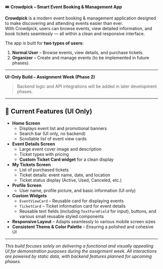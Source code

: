 🎟️ **Crowdpick – Smart Event Booking & Management App**

**Crowdpick** is a modern event booking & management application designed to make discovering and attending events easier than ever.  
With Crowdpick, users can browse events, view detailed information, and book tickets seamlessly — all within a clean and responsive interface.

The app is built for **two types of users**:
1. **Normal User** – Browse events, view details, and purchase tickets.
2. **Organizer** – Create and manage events (to be implemented in future phases).

---

**UI-Only Build – Assignment Week (Phase 2)**  
> Backend logic and API integrations will be added in later development phases.

---

## 📌 Current Features (UI Only)
- **Home Screen**  
  - Displays event list and promotional banners  
  - Search bar (UI only, no backend)  
  - Scrollable list of event view cards  
- **Event Details Screen**  
  - Large event cover image and description  
  - Ticket types with pricing  
  - **Custom Ticket Card widget** for a clean display  
- **My Tickets Screen**  
  - List of purchased tickets  
  - Ticket details: event name, date, and location  
  - Ticket status display (Active, Used, Canceled, etc.)  
- **Profile Screen**  
  - User name, profile picture, and basic information (UI only)  
- **Custom Widgets**  
  - `EventViewCard` – Reusable card for displaying events  
  - `TicketCard` – Ticket information card for event details  
  - Reusable text fields (including `TextFormField` for input), buttons, and various small reusable styled components   
- **Responsive Layout** – Adapts seamlessly to various mobile screen sizes  
- **Consistent Theme & Color Palette** – Ensuring a polished and cohesive UI  

---

*This build focuses solely on delivering a functional and visually appealing UI for demonstration purposes during the assignment week. All interactions are powered by static data, with backend features planned for upcoming phases.*
